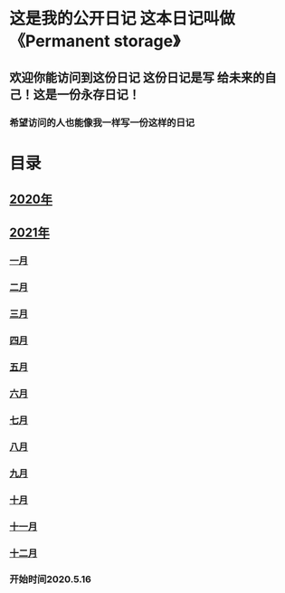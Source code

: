 # 这是我的公开日记 这本日记叫做 《Permanent storage》
## 欢迎你能访问到这份日记 这份日记是写 给未来的自己！这是一份永存日记！
### 希望访问的人也能像我一样写一份这样的日记
    

   
   
 
# 目录
 
## [2020年](/2020)

## [2021年](/2021)
### [一月](/2021/1%E6%9C%88.md)
### [二月](/2021/2%E6%9C%88.md)
### [三月](/2021/3%E6%9C%88.md)
### [四月](/2021/4%E6%9C%88.md)
### [五月](/2021/5%E6%9C%88.md)
### [六月](/2021/6%E6%9C%88.md)
### [七月](/2021/7%E6%9C%88.md)
### [八月](/2021/8%E6%9C%88.md)
### [九月](/2021/9%E6%9C%88.md)
### [十月](/2021/10%E6%9C%88.md)
### [十一月](/2021/11%E6%9C%88.md)
### [十二月](/2021/12%E6%9C%88.md)


### 开始时间2020.5.16
